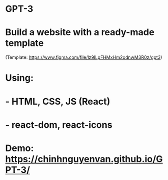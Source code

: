 # GPT-3

# Build a website with a ready-made template
(Template: https://www.figma.com/file/lz9lLpFHMxHm2odnwM3R0z/gpt3)
# Using:
#  - HTML, CSS, JS (React)
#  - react-dom, react-icons
# Demo: https://chinhnguyenvan.github.io/GPT-3/
